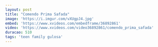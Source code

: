 ```yaml
---
layout: post
title: "Comendo Prima Safada"
image: 'https://i.imgur.com/vXUgpJ4.jpg'
embed: 'https://www.xvideos.com/embedframe/36892861'
video: 'https://www.xvideos.com/video36892861/comendo_prima_safada'
duracao: 510
tags: 'teen family gulosa'
---
```

